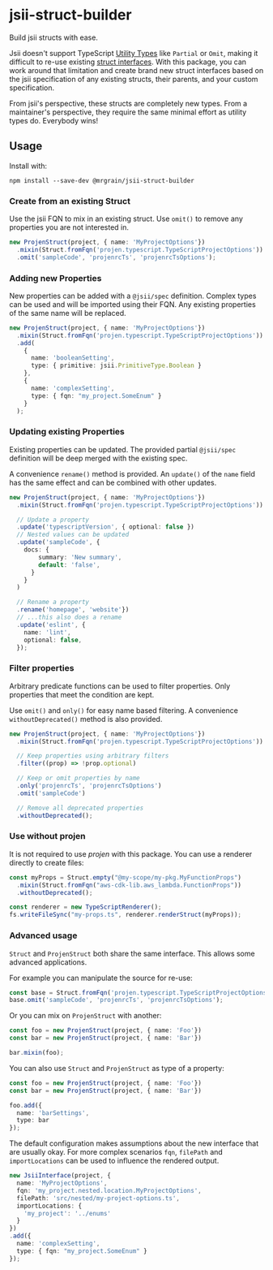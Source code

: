# jsii-struct-builder

Build jsii structs with ease.

Jsii doesn't support TypeScript [Utility Types](https://www.typescriptlang.org/docs/handbook/utility-types.html) like `Partial` or `Omit`, making it difficult to re-use existing [struct interfaces](https://aws.github.io/jsii/specification/2-type-system/#structs).
With this package, you can work around that limitation and create brand new struct interfaces based on the jsii specification of any existing structs, their parents, and your custom specification.

From jsii's perspective, these structs are completely new types.
From a maintainer's perspective, they require the same minimal effort as utility types do.
Everybody wins!

## Usage

Install with:

```console
npm install --save-dev @mrgrain/jsii-struct-builder
```

### Create from an existing Struct

Use the jsii FQN to mix in an existing struct.
Use `omit()` to remove any properties you are not interested in.

```ts
new ProjenStruct(project, { name: 'MyProjectOptions'})
  .mixin(Struct.fromFqn('projen.typescript.TypeScriptProjectOptions'))
  .omit('sampleCode', 'projenrcTs', 'projenrcTsOptions');
```

### Adding new Properties

New properties can be added with a `@jsii/spec` definition.
Complex types can be used and will be imported using their FQN.
Any existing properties of the same name will be replaced.

```ts
new ProjenStruct(project, { name: 'MyProjectOptions'})
  .mixin(Struct.fromFqn('projen.typescript.TypeScriptProjectOptions'))
  .add(
    {
      name: 'booleanSetting',
      type: { primitive: jsii.PrimitiveType.Boolean }
    },
    {
      name: 'complexSetting',
      type: { fqn: "my_project.SomeEnum" }
    }
  );
```

### Updating existing Properties

Existing properties can be updated.
The provided partial `@jsii/spec` definition will be deep merged with the existing spec.

A convenience `rename()` method is provided.
An `update()` of the `name` field has the same effect and can be combined with other updates.

```ts
new ProjenStruct(project, { name: 'MyProjectOptions'})
  .mixin(Struct.fromFqn('projen.typescript.TypeScriptProjectOptions'))

  // Update a property
  .update('typescriptVersion', { optional: false })
  // Nested values can be updated
  .update('sampleCode', {
    docs: {
        summary: 'New summary',
        default: 'false',
      }
    }
  )

  // Rename a property
  .rename('homepage', 'website'})
  // ...this also does a rename
  .update('eslint', {
    name: 'lint',
    optional: false,
  });
```

### Filter properties

Arbitrary predicate functions can be used to filter properties.
Only properties that meet the condition are kept.

Use `omit()` and `only()` for easy name based filtering.
A convenience `withoutDeprecated()` method is also provided.

```ts
new ProjenStruct(project, { name: 'MyProjectOptions'})
  .mixin(Struct.fromFqn('projen.typescript.TypeScriptProjectOptions'))

  // Keep properties using arbitrary filters
  .filter((prop) => !prop.optional)

  // Keep or omit properties by name
  .only('projenrcTs', 'projenrcTsOptions')
  .omit('sampleCode')

  // Remove all deprecated properties
  .withoutDeprecated();
```

### Use without projen

It is not required to use _projen_ with this package.
You can use a renderer directly to create files:

```ts
const myProps = Struct.empty("@my-scope/my-pkg.MyFunctionProps")
  .mixin(Struct.fromFqn("aws-cdk-lib.aws_lambda.FunctionProps"))
  .withoutDeprecated();

const renderer = new TypeScriptRenderer();
fs.writeFileSync("my-props.ts", renderer.renderStruct(myProps));
```

### Advanced usage

`Struct` and `ProjenStruct` both share the same interface.
This allows some advanced applications.

For example you can manipulate the source for re-use:

```ts
const base = Struct.fromFqn('projen.typescript.TypeScriptProjectOptions');
base.omit('sampleCode', 'projenrcTs', 'projenrcTsOptions');
```

Or you can mix on `ProjenStruct` with another:

```ts
const foo = new ProjenStruct(project, { name: 'Foo'})
const bar = new ProjenStruct(project, { name: 'Bar'})

bar.mixin(foo);
```

You can also use `Struct` and `ProjenStruct` as type of a property:

```ts
const foo = new ProjenStruct(project, { name: 'Foo'})
const bar = new ProjenStruct(project, { name: 'Bar'})

foo.add({
  name: 'barSettings',
  type: bar
});
```

The default configuration makes assumptions about the new interface that are usually okay.
For more complex scenarios `fqn`, `filePath` and `importLocations` can be used to influence the rendered output.

```ts
new JsiiInterface(project, {
  name: 'MyProjectOptions',
  fqn: 'my_project.nested.location.MyProjectOptions',
  filePath: 'src/nested/my-project-options.ts',
  importLocations: {
    'my_project': '../enums'
  }
})
.add({
  name: 'complexSetting',
  type: { fqn: "my_project.SomeEnum" }
});
```
